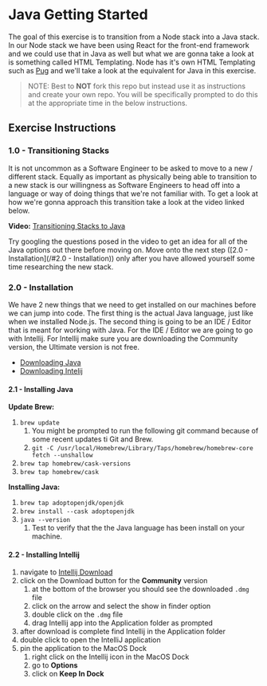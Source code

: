 # Java Getting Started

The goal of this exercise is to transition from a Node stack into a Java stack. In our Node stack we have been using React for the front-end framework and we could use that in Java as well but what we are gonna take a look at is something called HTML Templating. Node has it's own HTML Templating such as [Pug](https://pugjs.org/api/getting-started.html) and we'll take a look at the equivalent for Java in this exercise.

> NOTE: Best to **NOT** fork this repo but instead use it as instructions and create your own repo. You will be specifically prompted to do this at the appropriate time in the below instructions.

## Exercise Instructions

### 1.0 - Transitioning Stacks

It is not uncommon as a Software Engineer to be asked to move to a new / different stack. Equally as important as physically being able to transition to a new stack is our willingness as Software Engineers to head off into a language or way of doing things that we're not familiar with. To get a look at how we're gonna approach this transition take a look at the video linked below.

**Video:**
[Transitioning Stacks to Java]()

Try googling the questions posed in the video to get an idea for all of the Java options out there before moving on. Move onto the next step ([2.0 - Installation](/#2.0 - Installation)) only after you have allowed yourself some time researching the new stack.

### 2.0 - Installation

We have 2 new things that we need to get installed on our machines before we can jump into code. The first thing is the actual Java language, just like when we installed Node.js. The second thing is going to be an IDE / Editor that is meant for working with Java. For the IDE / Editor we are going to go with Intellij. For Intellij make sure you are downloading the Community version, the Ultimate version is not free.

- [Downloading Java]()
- [Downloading Intelij](https://www.jetbrains.com/idea/download/#section=mac)

#### 2.1 - Installing Java

**Update Brew:**

1. `brew update`
    1. You might be prompted to run the following git command because of some recent updates ti Git and Brew.
    1. `git -C /usr/local/Homebrew/Library/Taps/homebrew/homebrew-core fetch --unshallow`
1. `brew tap homebrew/cask-versions`
1. `brew tap homebrew/cask`

**Installing Java:**

1. `brew tap adoptopenjdk/openjdk`
1. `brew install --cask adoptopenjdk`
1. `java --version`
    1. Test to verify that the the Java language has been install on your machine.

#### 2.2 - Installing Intellij

1. navigate to [Intellij Download](https://www.jetbrains.com/idea/download/#section=mac)
1. click on the Download button for the **Community** version
    1. at the bottom of the browser you should see the downloaded `.dmg` file
    1. click on the arrow and select the show in finder option
    1. double click on the `.dmg` file
    1. drag Intellij app into the Application folder as prompted
1. after download is complete find Intellij in the Application folder
1. double click to open the IntelliJ application
1. pin the application to the MacOS Dock
    1. right click on the Intellij icon in the MacOS Dock
    1. go to **Options**
    1. click on **Keep In Dock**
